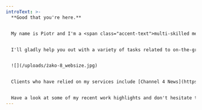 ```yaml
---
introText: >-
  **Good that you're here.** 


  My name is Piotr and I'm a <span class="accent-text">multi-skilled media professional</span> with experience in video, audio and print journalism, and documentary production.


  I'll gladly help you out with a variety of tasks related to on-the-ground reporting and media production in Poland, Germany and beyond.


  ![](/uploads/żako-8_websize.jpg)


  Clients who have relied on my services include [Channel 4 News](https://www.youtube.com/watch?v=UyiyQUq7jlM), [NPR](https://www.npr.org/2023/10/02/1201688645/poland-belarus-migrants-border-wall-polish-election), [The New York Times](https://www.nytimes.com/2025/04/02/opinion/poland-democracy-us.html), [The Washington Post](https://www.washingtonpost.com/world/2022/04/13/poland-refugees-wall-belarus/) and many others. 


  Have a look at some of my recent work highlights and don't hesitate to get in touch if I can support your assignment.
---
```

